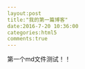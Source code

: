 ```yaml
---
layout:post
title:"我的第一篇博客" 
date:2016-7-20 10:36:00 
categories:html5
comments:true
---
```

第一个md文件测试！！
